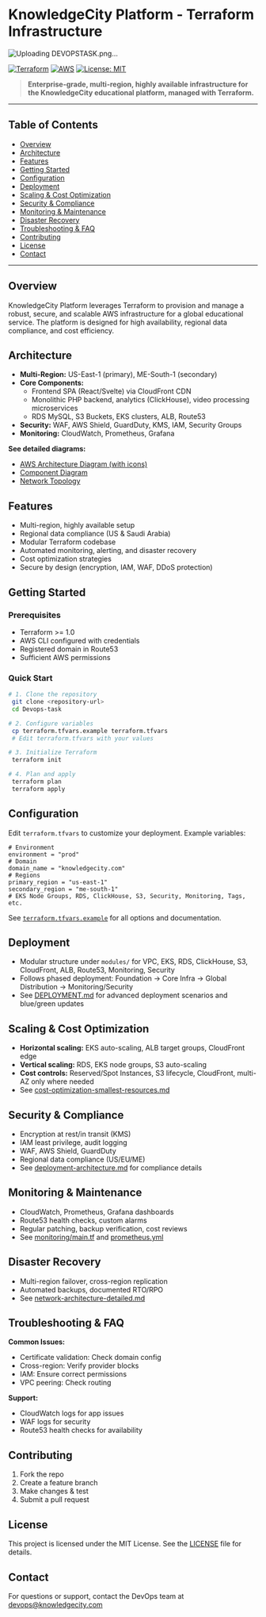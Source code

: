 # KnowledgeCity Platform - Terraform Infrastructure
![Uploading DEVOPSTASK.png…]()


[![Terraform](https://img.shields.io/badge/Terraform-v1.0%2B-blue?logo=terraform)](https://www.terraform.io/)
[![AWS](https://img.shields.io/badge/AWS-Cloud-orange?logo=amazon-aws)](https://aws.amazon.com/)
[![License: MIT](https://img.shields.io/badge/License-MIT-green.svg)](LICENSE)

> **Enterprise-grade, multi-region, highly available infrastructure for the KnowledgeCity educational platform, managed with Terraform.**

---

## Table of Contents
- [Overview](#overview)
- [Architecture](#architecture)
- [Features](#features)
- [Getting Started](#getting-started)
- [Configuration](#configuration)
- [Deployment](#deployment)
- [Scaling & Cost Optimization](#scaling--cost-optimization)
- [Security & Compliance](#security--compliance)
- [Monitoring & Maintenance](#monitoring--maintenance)
- [Disaster Recovery](#disaster-recovery)
- [Troubleshooting & FAQ](#troubleshooting--faq)
- [Contributing](#contributing)
- [License](#license)
- [Contact](#contact)

---

## Overview
KnowledgeCity Platform leverages Terraform to provision and manage a robust, secure, and scalable AWS infrastructure for a global educational service. The platform is designed for high availability, regional data compliance, and cost efficiency.

## Architecture
- **Multi-Region:** US-East-1 (primary), ME-South-1 (secondary)
- **Core Components:**
  - Frontend SPA (React/Svelte) via CloudFront CDN
  - Monolithic PHP backend, analytics (ClickHouse), video processing microservices
  - RDS MySQL, S3 Buckets, EKS clusters, ALB, Route53
- **Security:** WAF, AWS Shield, GuardDuty, KMS, IAM, Security Groups
- **Monitoring:** CloudWatch, Prometheus, Grafana

**See detailed diagrams:**
- [AWS Architecture Diagram (with icons)](aws-architecture-diagram-with-icons.md)
- [Component Diagram](component-diagram.md)
- [Network Topology](network-topology.md)

## Features
- Multi-region, highly available setup
- Regional data compliance (US & Saudi Arabia)
- Modular Terraform codebase
- Automated monitoring, alerting, and disaster recovery
- Cost optimization strategies
- Secure by design (encryption, IAM, WAF, DDoS protection)

## Getting Started
### Prerequisites
- Terraform >= 1.0
- AWS CLI configured with credentials
- Registered domain in Route53
- Sufficient AWS permissions

### Quick Start
```bash
# 1. Clone the repository
 git clone <repository-url>
 cd Devops-task

# 2. Configure variables
 cp terraform.tfvars.example terraform.tfvars
 # Edit terraform.tfvars with your values

# 3. Initialize Terraform
 terraform init

# 4. Plan and apply
 terraform plan
 terraform apply
```

## Configuration
Edit `terraform.tfvars` to customize your deployment. Example variables:
```hcl
# Environment
environment = "prod"
# Domain
domain_name = "knowledgecity.com"
# Regions
primary_region = "us-east-1"
secondary_region = "me-south-1"
# EKS Node Groups, RDS, ClickHouse, S3, Security, Monitoring, Tags, etc.
```
See [`terraform.tfvars.example`](terraform.tfvars.example) for all options and documentation.

## Deployment
- Modular structure under `modules/` for VPC, EKS, RDS, ClickHouse, S3, CloudFront, ALB, Route53, Monitoring, Security
- Follows phased deployment: Foundation → Core Infra → Global Distribution → Monitoring/Security
- See [DEPLOYMENT.md](DEPLOYMENT.md) for advanced deployment scenarios and blue/green updates

## Scaling & Cost Optimization
- **Horizontal scaling:** EKS auto-scaling, ALB target groups, CloudFront edge
- **Vertical scaling:** RDS, EKS node groups, S3 auto-scaling
- **Cost controls:** Reserved/Spot Instances, S3 lifecycle, CloudFront, multi-AZ only where needed
- See [cost-optimization-smallest-resources.md](cost-optimization-smallest-resources.md)

## Security & Compliance
- Encryption at rest/in transit (KMS)
- IAM least privilege, audit logging
- WAF, AWS Shield, GuardDuty
- Regional data compliance (US/EU/ME)
- See [deployment-architecture.md](deployment-architecture.md) for compliance details

## Monitoring & Maintenance
- CloudWatch, Prometheus, Grafana dashboards
- Route53 health checks, custom alarms
- Regular patching, backup verification, cost reviews
- See [monitoring/main.tf](modules/monitoring/main.tf) and [prometheus.yml](modules/monitoring/prometheus.yml)

## Disaster Recovery
- Multi-region failover, cross-region replication
- Automated backups, documented RTO/RPO
- See [network-architecture-detailed.md](network-architecture-detailed.md)

## Troubleshooting & FAQ
**Common Issues:**
- Certificate validation: Check domain config
- Cross-region: Verify provider blocks
- IAM: Ensure correct permissions
- VPC peering: Check routing

**Support:**
- CloudWatch logs for app issues
- WAF logs for security
- Route53 health checks for availability

## Contributing
1. Fork the repo
2. Create a feature branch
3. Make changes & test
4. Submit a pull request

## License
This project is licensed under the MIT License. See the [LICENSE](LICENSE) file for details.

## Contact
For questions or support, contact the DevOps team at [devops@knowledgecity.com](mailto:devops@knowledgecity.com) 
